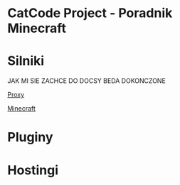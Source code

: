 
# CatCode Project - Poradnik Minecraft

# Silniki

JAK MI SIE ZACHCE DO DOCSY BEDA DOKONCZONE

[Proxy](https://github.com/vBagieta/CatCode/blob/main/REMASTERED/SILNIKI/silniki.md)

[Minecraft]()

# Pluginy

# Hostingi
